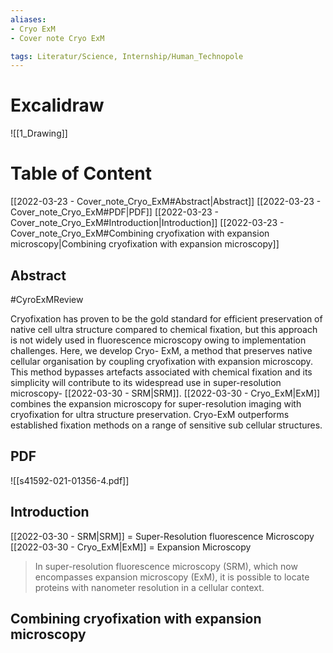 ```yaml
---
aliases:
- Cryo ExM
- Cover note Cryo ExM

tags: Literatur/Science, Internship/Human_Technopole
---
```


# Excalidraw
![[1_Drawing]]

# Table of Content
[[2022-03-23 - Cover_note_Cryo_ExM#Abstract|Abstract]]
[[2022-03-23 - Cover_note_Cryo_ExM#PDF|PDF]]
[[2022-03-23 - Cover_note_Cryo_ExM#Introduction|Introduction]]
[[2022-03-23 - Cover_note_Cryo_ExM#Combining cryofixation with expansion microscopy|Combining cryofixation with expansion microscopy]]

## Abstract
#CyroExMReview

Cryofixation has proven to be the gold standard for efficient preservation of native cell
ultra structure compared to chemical fixation, but this approach is not widely used in
fluorescence microscopy owing to implementation challenges. Here, we develop Cryo-
ExM, a method that preserves native cellular organisation by coupling cryofixation with
expansion microscopy. This method bypasses artefacts associated with chemical fixation
and its simplicity will contribute to its widespread use in super-resolution microscopy-
[[2022-03-30 - SRM|SRM]]. [[2022-03-30 - Cryo_ExM|ExM]] combines the expansion 
microscopy for super-resolution imaging with cryofixation for ultra structure preservation. 
Cryo-ExM outperforms established fixation methods on a range of sensitive sub cellular 
structures.

## PDF
![[s41592-021-01356-4.pdf]]

## Introduction
[[2022-03-30 - SRM|SRM]] = Super-Resolution fluorescence Microscopy
[[2022-03-30 - Cryo_ExM|ExM]] = Expansion Microscopy

> In super-resolution fluorescence microscopy (SRM), which now encompasses expansion microscopy (ExM), it is possible to locate proteins with nanometer resolution in a cellular context.

## Combining cryofixation with expansion microscopy
